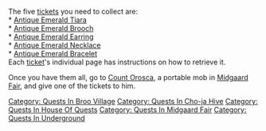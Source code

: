 The five [tickets](:Category:_Tickets "wikilink") you need to collect
are:  
\* [Antique Emerald Tiara](Antique_Emerald_Tiara "wikilink")  
\* [Antique Emerald Brooch](Antique_Emerald_Brooch "wikilink")  
\* [Antique Emerald Earring](Antique_Emerald_Earring "wikilink")  
\* [Antique Emerald Necklace](Antique_Emerald_Necklace "wikilink")  
\* [Antique Emerald Bracelet](Antique_Emerald_Bracelet "wikilink")  
Each [ticket](:Category:_Tickets "wikilink")'s individual page has
instructions on how to retrieve it.

Once you have them all, go to [Count Orosca](Count_Orosca "wikilink"), a
portable mob in [Midgaard Fair](:Category:_Midgaard_Fair "wikilink"),
and give one of the tickets to him.

[Category: Quests In Broo
Village](Category:_Quests_In_Broo_Village "wikilink") [Category: Quests
In Cho-ja Hive](Category:_Quests_In_Cho-ja_Hive "wikilink") [Category:
Quests In House Of
Quests](Category:_Quests_In_House_Of_Quests "wikilink") [Category:
Quests In Midgaard Fair](Category:_Quests_In_Midgaard_Fair "wikilink")
[Category: Quests In
Underground](Category:_Quests_In_Underground "wikilink")

